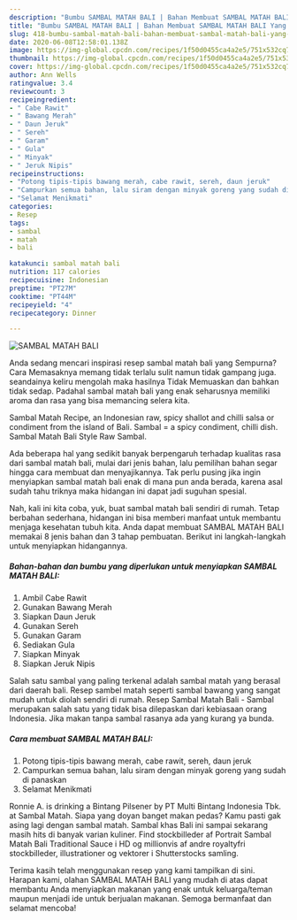```yaml
---
description: "Bumbu SAMBAL MATAH BALI | Bahan Membuat SAMBAL MATAH BALI Yang Lezat"
title: "Bumbu SAMBAL MATAH BALI | Bahan Membuat SAMBAL MATAH BALI Yang Lezat"
slug: 418-bumbu-sambal-matah-bali-bahan-membuat-sambal-matah-bali-yang-lezat
date: 2020-06-08T12:58:01.138Z
image: https://img-global.cpcdn.com/recipes/1f50d0455ca4a2e5/751x532cq70/sambal-matah-bali-foto-resep-utama.jpg
thumbnail: https://img-global.cpcdn.com/recipes/1f50d0455ca4a2e5/751x532cq70/sambal-matah-bali-foto-resep-utama.jpg
cover: https://img-global.cpcdn.com/recipes/1f50d0455ca4a2e5/751x532cq70/sambal-matah-bali-foto-resep-utama.jpg
author: Ann Wells
ratingvalue: 3.4
reviewcount: 3
recipeingredient:
- " Cabe Rawit"
- " Bawang Merah"
- " Daun Jeruk"
- " Sereh"
- " Garam"
- " Gula"
- " Minyak"
- " Jeruk Nipis"
recipeinstructions:
- "Potong tipis-tipis bawang merah, cabe rawit, sereh, daun jeruk"
- "Campurkan semua bahan, lalu siram dengan minyak goreng yang sudah di panaskan"
- "Selamat Menikmati"
categories:
- Resep
tags:
- sambal
- matah
- bali

katakunci: sambal matah bali 
nutrition: 117 calories
recipecuisine: Indonesian
preptime: "PT27M"
cooktime: "PT44M"
recipeyield: "4"
recipecategory: Dinner

---
```



![SAMBAL MATAH BALI](https://img-global.cpcdn.com/recipes/1f50d0455ca4a2e5/751x532cq70/sambal-matah-bali-foto-resep-utama.jpg)

Anda sedang mencari inspirasi resep sambal matah bali yang Sempurna? Cara Memasaknya memang tidak terlalu sulit namun tidak gampang juga. seandainya keliru mengolah maka hasilnya Tidak Memuaskan dan bahkan tidak sedap. Padahal sambal matah bali yang enak seharusnya memiliki aroma dan rasa yang bisa memancing selera kita.

Sambal Matah Recipe, an Indonesian raw, spicy shallot and chilli salsa or condiment from the island of Bali. Sambal = a spicy condiment, chilli dish. Sambal Matah Bali Style Raw Sambal.

Ada beberapa hal yang sedikit banyak berpengaruh terhadap kualitas rasa dari sambal matah bali, mulai dari jenis bahan, lalu pemilihan bahan segar hingga cara membuat dan menyajikannya. Tak perlu pusing jika ingin menyiapkan sambal matah bali enak di mana pun anda berada, karena asal sudah tahu triknya maka hidangan ini dapat jadi suguhan spesial.


Nah, kali ini kita coba, yuk, buat sambal matah bali sendiri di rumah. Tetap berbahan sederhana, hidangan ini bisa memberi manfaat untuk membantu menjaga kesehatan tubuh kita. Anda dapat membuat SAMBAL MATAH BALI memakai 8 jenis bahan dan 3 tahap pembuatan. Berikut ini langkah-langkah untuk menyiapkan hidangannya.

<!--inarticleads1-->

##### Bahan-bahan dan bumbu yang diperlukan untuk menyiapkan SAMBAL MATAH BALI:

1. Ambil  Cabe Rawit
1. Gunakan  Bawang Merah
1. Siapkan  Daun Jeruk
1. Gunakan  Sereh
1. Gunakan  Garam
1. Sediakan  Gula
1. Siapkan  Minyak
1. Siapkan  Jeruk Nipis


Salah satu sambal yang paling terkenal adalah sambal matah yang berasal dari daerah bali. Resep sambel matah seperti sambal bawang yang sangat mudah untuk diolah sendiri di rumah. Resep Sambal Matah Bali - Sambal merupakan salah satu yang tidak bisa dilepaskan dari kebiasaan orang Indonesia. Jika makan tanpa sambal rasanya ada yang kurang ya bunda. 

<!--inarticleads2-->

##### Cara membuat SAMBAL MATAH BALI:

1. Potong tipis-tipis bawang merah, cabe rawit, sereh, daun jeruk
1. Campurkan semua bahan, lalu siram dengan minyak goreng yang sudah di panaskan
1. Selamat Menikmati


Ronnie A. is drinking a Bintang Pilsener by PT Multi Bintang Indonesia Tbk. at Sambal Matah. Siapa yang doyan banget makan pedas? Kamu pasti gak asing lagi dengan sambal matah. Sambal khas Bali ini sampai sekarang masih hits di banyak varian kuliner. Find stockbilleder af Portrait Sambal Matah Bali Traditional Sauce i HD og millionvis af andre royaltyfri stockbilleder, illustrationer og vektorer i Shutterstocks samling. 

Terima kasih telah menggunakan resep yang kami tampilkan di sini. Harapan kami, olahan SAMBAL MATAH BALI yang mudah di atas dapat membantu Anda menyiapkan makanan yang enak untuk keluarga/teman maupun menjadi ide untuk berjualan makanan. Semoga bermanfaat dan selamat mencoba!

